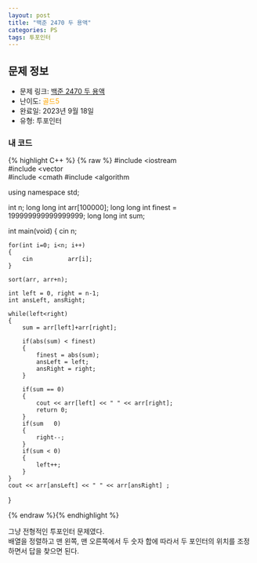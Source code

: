 ```yaml
---
layout: post
title: "백준 2470 두 용액"
categories: PS
tags: 투포인터
---
```


## 문제 정보
- 문제 링크: [백준 2470 두 용액](https://www.acmicpc.net/problem/2470)
- 난이도: <span style="color:#FFA500">골드5</span>
- 완료일: 2023년 9월 18일
- 유형: 투포인터

### 내 코드

{% highlight C++ %} {% raw %}
#include <iostream	
#include <vector	
#include <cmath	
#include <algorithm	

using namespace std;

int n;
long long int arr[100000];
long long int finest = 199999999999999999;
long long int sum;

int main(void)
{
	cin 		 n;
	
	for(int i=0; i<n; i++)
	{
		cin 		 arr[i];
	}
	
	sort(arr, arr+n);
	
	int left = 0, right = n-1;
	int ansLeft, ansRight;
	
	while(left<right)
	{
		sum = arr[left]+arr[right];	
		
		if(abs(sum) < finest)
		{
			finest = abs(sum);
			ansLeft = left;
			ansRight = right;
		}
		
		if(sum == 0)
		{
			cout << arr[left] << " " << arr[right];
			return 0;
		}
		if(sum 	 0)
		{
			right--;
		}
		if(sum < 0)
		{
			left++;
		}
	}
	cout << arr[ansLeft] << " " << arr[ansRight] ;
}

{% endraw %}{% endhighlight %}

그냥 전형적인 투포인터 문제였다.  
배열을 정렬하고 맨 왼쪽, 맨 오른쪽에서 두 숫자 합에 따라서 두 포인터의 위치를 조정하면서 답을 찾으면 된다.  

